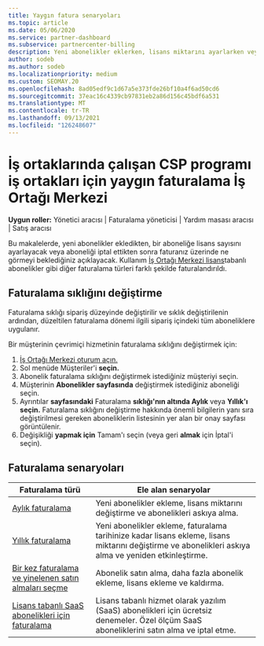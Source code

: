 ```yaml
---
title: Yaygın fatura senaryoları
ms.topic: article
ms.date: 05/06/2020
ms.service: partner-dashboard
ms.subservice: partnercenter-billing
description: Yeni abonelikler eklerken, lisans miktarını ayarlarken veya aboneliği iptal edinken faturalamayı keşfedin. Kullanım tabanlı ve lisans tabanlı aboneliklerin farkı hakkında bilgi edinin.
author: sodeb
ms.author: sodeb
ms.localizationpriority: medium
ms.custom: SEOMAY.20
ms.openlocfilehash: 8ad05edf9c1d67a5e373fde26bf10a4f6ad50cd6
ms.sourcegitcommit: 37eac16c4339cb97831eb2a86d156c45bdf6a531
ms.translationtype: MT
ms.contentlocale: tr-TR
ms.lasthandoff: 09/13/2021
ms.locfileid: "126248607"
---
```

# <a name="common-billing-scenarios-for-csp-program-partners-working-in-partner-center"></a>İş ortaklarında çalışan CSP programı iş ortakları için yaygın faturalama İş Ortağı Merkezi

**Uygun roller:** Yönetici aracısı | Faturalama yöneticisi | Yardım masası aracısı | Satış aracısı

Bu makalelerde, yeni abonelikler ekledikten, bir aboneliğe lisans sayısını ayarlayacak veya aboneliği iptal ettikten sonra faturanız üzerinde ne görmeyi beklediğiniz açıklayacak. Kullanım [İş Ortağı Merkezi lisans](./billing-basics.md)tabanlı abonelikler gibi diğer faturalama türleri farklı şekilde faturalandırıldı.


## <a name="change-billing-frequency"></a>Faturalama sıklığını değiştirme

Faturalama sıklığı sipariş düzeyinde değiştirilir ve sıklık değiştirilenin ardından, düzeltilen faturalama dönemi ilgili sipariş içindeki tüm aboneliklere uygulanır. 

Bir müşterinin çevrimiçi hizmetinin faturalama sıklığını değiştirmek için:

1. [İş Ortağı Merkezi oturum açın.](https://partner.microsoft.com/dashboard/home)
2. Sol menüde Müşteriler'i **seçin.**
3. Abonelik faturalama sıklığını değiştirmek istediğiniz müşteriyi seçin.
4. Müşterinin **Abonelikler sayfasında** değiştirmek istediğiniz aboneliği seçin.
5. Ayrıntılar **sayfasındaki** Faturalama **sıklığı'nın altında Aylık** veya **Yıllık'ı** **seçin.** Faturalama sıklığını değiştirme hakkında önemli bilgilerin yanı sıra değiştirilmesi gereken aboneliklerin listesinin yer alan bir onay sayfası görüntülenir.
6. Değişikliği **yapmak için** Tamam'ı seçin (veya geri **almak** için İptal'i seçin).

## <a name="billing-scenarios"></a>Faturalama senaryoları

| Faturalama türü | Ele alan senaryolar |
| --------------- | ----------------- |
| [Aylık faturalama](common-billing-scenarios-monthly.md) | Yeni abonelikler ekleme, lisans miktarını değiştirme ve abonelikleri askıya alma. |
| [Yıllık faturalama](common-billing-scenarios-annual.md) | Yeni abonelikler ekleme, faturalama tarihinize kadar lisans ekleme, lisans miktarını değiştirme ve abonelikleri askıya alma ve yeniden etkinleştirme. |
| [Bir kez faturalama ve yinelenen satın almaları seçme](common-billing-scenarios-onetime-recurring.md) | Abonelik satın alma, daha fazla abonelik ekleme, lisans ekleme ve kaldırma. |
| [Lisans tabanlı SaaS abonelikleri için faturalama](common-billing-scenarios-saas.md) | Lisans tabanlı hizmet olarak yazılım (SaaS) abonelikleri için ücretsiz denemeler. Özel ölçüm SaaS aboneliklerini satın alma ve iptal etme. |
